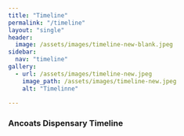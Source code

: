 ```yaml
---
title: "Timeline"
permalink: "/timeline"
layout: "single"
header:
  image: /assets/images/timeline-new-blank.jpeg
sidebar:
  nav: "timeline"
gallery:
  - url: /assets/images/timeline-new.jpeg
    image_path: /assets/images/timeline-new.jpeg
    alt: "Timelinne"
   
---
```



### Ancoats Dispensary Timeline


